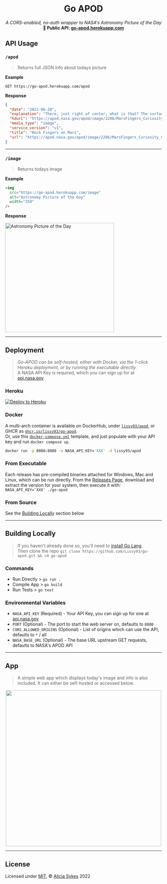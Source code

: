 

<h1 align="center">Go APOD</h1>

<p align="center">
  <i>A CORS-enabled, no-auth wrapper to NASA's Astronomy Picture of the Day </i><br>
  <b>🌌 Public API: <a href="https://go-apod.herokuapp.com/">go-apod.herokuapp.com</a></b>
</p>


## API Usage


### `/apod`

> Returns full JSON info about todays picture

**Example**

```
GET https://go-apod.herokuapp.com/apod
```

**Response**

```json
{
  "date": "2022-06-20",
  "explanation": "There, just right of center, what is that? The surface of Mars keeps revealing new surprises with the recent discovery of finger-like rock spires. The small nearly-vertical rock outcrops were imaged last month by the robotic Curiosity rover on Mars. Although similar in size and shape to small snakes, the leading explanation for their origin is as conglomerations of small minerals left by water flowing through rock crevices. After these relatively dense minerals filled the crevices, they were left behind when the surrounding rock eroded away.  Famous rock outcrops on Earth with a similar origin are called hoodoos. NASA's Curiosity Rover continues to search for new signs of ancient water in Gale Crater on Mars, while also providing a geologic background important for future human exploration.   Explore Your Universe: Random APOD Generator",
  "hdurl": "https://apod.nasa.gov/apod/image/2206/MarsFingers_Curiosity_1338.jpg",
  "media_type": "image",
  "service_version": "v1",
  "title": "Rock Fingers on Mars",
  "url": "https://apod.nasa.gov/apod/image/2206/MarsFingers_Curiosity_960.jpg"
}
```

---

### `/image`

> Returns todays image

**Example**

```html
<img
  src="https://go-apod.herokuapp.com/image"
  alt="Astronomy Picture of the Day"
  width="350"
/>
```

**Response**

<img src="https://go-apod.herokuapp.com/image" alt="Astronomy Picture of the Day" width="350" />

---

## Deployment

> _Go-APOD can be self-hosted, either with Docker, via the 1-click Heroku deployment, or by running the executable directly._<br>
> A NASA API Key is required, which you can sign up for at [api.nasa.gov](https://api.nasa.gov/).

### Heroku

[![Deploy to Heroku](https://www.herokucdn.com/deploy/button.svg)](https://heroku.com/deploy?template=https://github.com/Lissy93/go-apod)

### Docker
A multi-arch container is available on DockerHub, under [`lissy93/apod`](https://hub.docker.com/r/lissy93/apod), or GHCR  as [`ghcr.io/lissy93/go-apod`](https://github.com/Lissy93/go-apod/pkgs/container/go-apod).<br> Or, use this [`docker-compose.yml`](https://github.com/Lissy93/go-apod/blob/master/docker-compose.yml) template, and just populate with your API key and run `docker compose up`.

```bash
docker run -p 8080:8080 -e NASA_API_KEY='XXX' -d lissy93/apod
```

### From Executable

Each release has pre-compiled binaries attached for Windows, Mac and Linux, which can be run directly.
From the [Releases Page](https://github.com/Lissy93/go-apod/releases), download and extract the version for your system, then execute it with: `NASA_API_KEY='XXX' ./go-apod`

### From Source

See the [Building Locally](#building-locally) section below

---


## Building Locally

> If you haven't already done so, you'll need to [install Go Lang](https://go.dev/doc/install).<br>
> Then clone the repo `git clone https://github.com/Lissy93/go-apod.git && cd go-apod`


### Commands
- Run Directly > `go run .`
- Compile App > `go build`
- Run Tests > `go test`

### Environmental Variables

- `NASA_API_KEY` (Required) - Your API Key, you can sign up for one at [api.nasa.gov](https://api.nasa.gov/)
- `PORT` (Optional) - The port to start the web server on, defaults to `8080`
- `CORS_ALLOWED_ORIGINS` (Optional) - List of origins which can use the API, defaults to `*` / all
- `NASA_BASE_URL` (Optional) - The base URL upstream GET requests, defaults to NASA's APOD API

---

## App

> A simple web app which displays today's image and info is also included. It can either be self-hosted or accessed below.

<p align="center">
  <a href="https://apod.as93.net">
    <img width="500" src="https://api.apiflash.com/v1/urltoimage?access_key=64850d88f6c645b3a144a493e725f769&url=https%3A%2F%2Fgo-apod.herokuapp.com%2F&format=webp&width=770&height=770&ttl=86400&response_type=image&wait_until=page_loaded&css=.link-wrapper%7Bdisplay%3Anone%3B%7D" />
  </a>
</p>

---

## License

Licensed under [MIT](https://github.com/Lissy93/go-apod/blob/master/LICENSE), © [Alicia Sykes](https://aliciasykes.com) 2022

